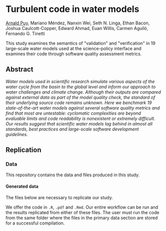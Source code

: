 
# Turbulent code in water models

[Arnald Puy](https://www.arnaldpuy.com/), Mariano Méndez, Nanxin Wei, Seth N. Linga, 
Ethan Bacon, Joshua Caulcott-Copper, Edward Ahmad, Euan Willis, Carmen Aguiló, Fernando G. Tinetti

This study examines the semantics of "validation" and "verification" in 19 large-scale
water models used at the science-policy interface and examines their code through software
quality assessment metrics.

## Abstract

*Water models used in scientific research simulate various aspects of the water cycle 
from the basin to the global level and inform our approach to water challenges and climate change. 
Although their outputs are compared against external data as part of the model quality check, 
the standard of their underlying source code remains unknown. Here we benchmark 19 
state-of-the-art water models against several software quality metrics and find that 
most are untestable: cyclomatic complexities are beyond evaluable limits and code readability 
is nonexistent or extremely difficult. Our results suggest that scientific water models lag 
behind in almost all standards, best practices and large-scale software development guidelines.*

## Replication

### Data

This repository contains the data and files produced in this study.

#### Generated data

The files below are necessary to replicate our study. 


We offer the code in `.R`, `.pdf` and `.Rmd`. Our entire workflow can be run and the 
results replicated from either of these files. The user must run the code from the 
same folder where the files in the primary data section are stored for a successful 
compilation.

